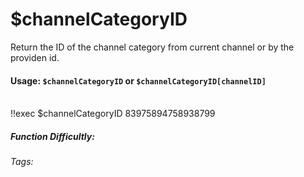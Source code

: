 # $channelCategoryID
Return the ID of the channel category from current channel or by the providen id.

#### Usage: `$channelCategoryID` or `$channelCategoryID[channelID]`

<br/>
<discord-messages>
	<discord-message :bot="false" role-color="#ffcc9a" author="Member">
		!!exec $channelCategoryID
	</discord-message>
	<discord-message :bot="true" role-color="#0099ff" author="Custom Command" avatar="https://media.discordapp.net/avatars/725721249652670555/781224f90c3b841ba5b40678e032f74a.webp">
		83975894758938799
	</discord-message>
</discord-messages>



##### Function Difficultly: <Badge type="tip" text="Easy" vertical="middle" /> 
###### Tags: <Badge type="tip" text="channel" vertical="middle" /> <Badge type="tip" text="execChannelCategory" vertical="middle" /> <Badge type="tip" text="channelUsedCategory" vertical="middle" /> <Badge type="tip" text="command channel category" vertical="middle" />